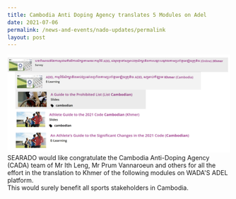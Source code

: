 ```yaml
---
title: Cambodia Anti Doping Agency translates 5 Modules on Adel
date: 2021-07-06
permalink: /news-and-events/nado-updates/permalink
layout: post
---
```

![Alt text for image on Isomer site](/images/213412843_3855254194576624_6006959789592780923_n.png)
SEARADO would like congratulate the Cambodia Anti-Doping Agency (CADA) team of Mr Ith Leng, Mr Prum Vannaroeun and others for all the effort in the translation to Khmer of the following modules on WADA'S ADEL platform. <br>This would surely benefit all sports stakeholders in Cambodia.
